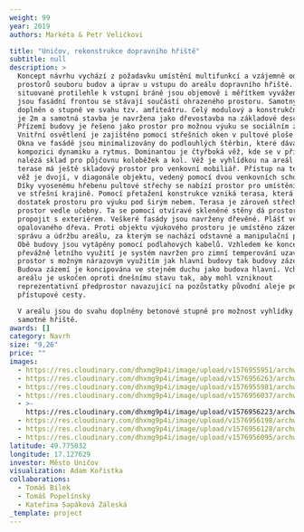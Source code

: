 ```yaml
---
weight: 99
year: 2019
authors: Markéta & Petr Veličkovi

title: "Uničov, rekonstrukce dopravního hřiště"
subtitle: null
description: >
  Koncept návrhu vychází z požadavku umístění multifunkcí a vzájemně oddělených
  prostorů souboru budov a úprav u vstupu do areálu dopravního hřiště. Obě hmoty
  situované protilehle k vstupní bráně jsou objemově i měřítkem vyváženy a samy
  jsou fasádní frontou se stávají součástí ohrazeného prostoru. Samotný areál je
  doplněn o stupně ve svahu tzv. amfiteátru. Celý modulový a konstrukční rastr
  je 2m a samotná stavba je navržena jako dřevostavba na základové desce.
  Přízemí budovy je řešeno jako prostor pro možnou výuku se sociálním zázemím.
  Vnitřní osvětlení je zajištěno pomocí střešních oken v pultové ploše střechy.
  Okna ve fasádě jsou minimalizovány do podlouhlých štěrbin, které dávají celé
  kompozici dynamiku a rytmus. Dominantou je čtyřboká věž, kde se v přízemí
  nalézá sklad pro půjčovnu koloběžek a kol. Věž je vyhlídkou na areál a na
  terase má ještě skladový prostor pro venkovní mobiliář. Přístup na terasu a na
  věž je dvojí, v diagonále objektu, vedený pomocí dvou venkovních schodišť.
  Díky vyosenému hřebenu pultové střechy se nabízí prostor pro umístění sezení
  ve střešní krajině. Pomocí přetažení konstrukce vzniká terasa, která má
  dostatek prostoru pro výuku pod širým nebem. Terasa je zároveň střechou pro
  prostor vedle učebny. Ta se pomocí otvíravé skleněné stěny dá prostorově
  propojit s exteriérem. Veškeré fasády jsou navrženy dřevěné. Plášť věže je z
  opalovaného dřeva. Proti objektu výukového prostoru je umístěno zázemí pro
  správu a údržbu areálu, za kterým se nachází odstavné a manipulační plochy.
  Obě budovy jsou vytápěny pomocí podlahových kabelů. Vzhledem ke koncepci
  převážně letního využití je systém navržen pro zimní temperování uzavřených
  prostor s možným nárazovým využitím jak hlavní budovy tak budovy zázemí.
  Budova zázemí je koncipována ve stejném duchu jako budova hlavní. Vchod do
  areálu je uskočen oproti dnešnímu stavu tak, aby mohl vzniknout
  reprezentativní předprostor navazující na pozůstatky původní aleje podél
  přístupové cesty.

  V areálu jsou do svahu doplněny betonové stupně pro možnost vyhlídky na
  samotné hřiště.
awards: []
category: Navrh
size: "9,26"
price: ""
images:
  - https://res.cloudinary.com/dhxmg9p4i/image/upload/v1576955951/archweb/B.12_Vizualizace_II_xxxrmq.jpg
  - https://res.cloudinary.com/dhxmg9p4i/image/upload/v1576956263/archweb/B.12_Vizualizace_V_b6hoq0.jpg
  - https://res.cloudinary.com/dhxmg9p4i/image/upload/v1576955981/archweb/B.12_Vizualizace_III_n5pgrl.jpg
  - https://res.cloudinary.com/dhxmg9p4i/image/upload/v1576956037/archweb/B.3_Uni%C4%8Dov_situace_1-250_zf5e5t.jpg
  - >-
    https://res.cloudinary.com/dhxmg9p4i/image/upload/v1576956223/archweb/B.5_p%C5%AFdorys_p%C5%99%C3%ADzem%C3%AD_1-100_copy_iwlczl.jpg
  - https://res.cloudinary.com/dhxmg9p4i/image/upload/v1576956198/archweb/B.6_p%C5%AFdorys_st%C5%99echy_1-100_copy_ladrqd.jpg
  - https://res.cloudinary.com/dhxmg9p4i/image/upload/v1576956128/archweb/B.10_pohled_SV_ib9flf.jpg
  - https://res.cloudinary.com/dhxmg9p4i/image/upload/v1576956095/archweb/B.8_pohled_JZ_copy_yja4yi.jpg
latitude: 49.775032
longitude: 17.127629
investor: Město Uničov
visualization: Adam Kořistka
collaborations:
  - Tomáš Bílek
  - Tomáš Popelínský
  - Kateřina Sapáková Záleská
_template: project
---
```


